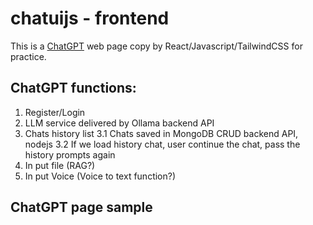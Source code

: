 # chatuijs - frontend

This is a [ChatGPT](https://chatgpt.com/) web page copy by React/Javascript/TailwindCSS for practice.

## ChatGPT functions:

1. Register/Login
2. LLM service delivered by Ollama backend API
3. Chats history list
   3.1 Chats saved in MongoDB CRUD backend API, nodejs
   3.2 If we load history chat, user continue the chat, pass the history prompts again
4. In put file (RAG?)
5. In put Voice (Voice to text function?)

## ChatGPT page sample
